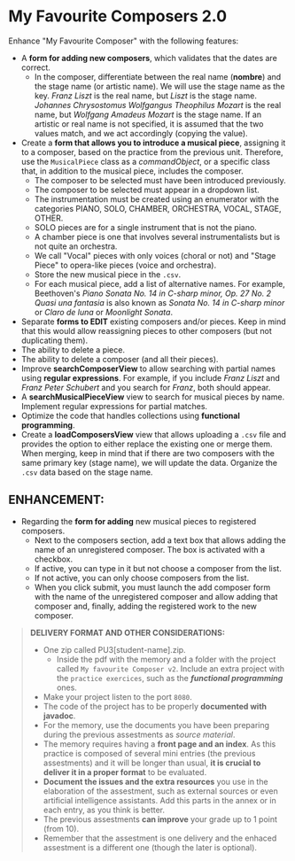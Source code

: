 # My Favourite Composers 2.0

Enhance "My Favourite Composer" with the following features:
* A **form for adding new composers**, which validates that the dates are correct.
    * In the composer, differentiate between the real name (**nombre**) and the stage name (or artistic name). We will use the stage name as the key. *Franz Liszt* is the real name, but *Liszt* is the stage name. *Johannes Chrysostomus Wolfgangus Theophilus Mozart* is the real name, but *Wolfgang Amadeus Mozart* is the stage name. If an artistic or real name is not specified, it is assumed that the two values match, and we act accordingly (copying the value).
* Create a **form that allows you to introduce a musical piece**, assigning it to a composer, based on the practice from the previous unit. Therefore, use the `MusicalPiece` class as a *commandObject*, or a specific class that, in addition to the musical piece, includes the composer.
    * The composer to be selected must have been introduced previously.
    * The composer to be selected must appear in a dropdown list.
    * The instrumentation must be created using an enumerator with the categories PIANO, SOLO, CHAMBER, ORCHESTRA, VOCAL, STAGE, OTHER.
    * SOLO pieces are for a single instrument that is not the piano.
    * A chamber piece is one that involves several instrumentalists but is not quite an orchestra.
    * We call "Vocal" pieces with only voices (choral or not) and "Stage Piece" to opera-like pieces (voice and orchestra).
    * Store the new musical piece in the `.csv`.
    * For each musical piece, add a list of alternative names. For example, Beethoven's *Piano Sonata No. 14 in C-sharp minor, Op. 27 No. 2 Quasi una fantasia* is also known as *Sonata No. 14 in C-sharp minor* or *Claro de luna* or *Moonlight Sonata*.
* Separate **forms to EDIT** existing composers and/or pieces. Keep in mind that this would allow reassigning pieces to other composers (but not duplicating them).
* The ability to delete a piece.
* The ability to delete a composer (and all their pieces).
* Improve **searchComposerView** to allow searching with partial names using **regular expressions**. For example, if you include *Franz Liszt* and *Franz Peter Schubert* and you search for *Franz*, both should appear.
* A **searchMusicalPieceView** view to search for musical pieces by name. Implement regular expressions for partial matches.
* Optimize the code that handles collections using **functional programming**.
* Create a **loadComposersView** view that allows uploading a `.csv` file and provides the option to either replace the existing one or merge them. When merging, keep in mind that if there are two composers with the same primary key (stage name), we will update the data. Organize the `.csv` data based on the stage name.

## ENHANCEMENT:

* Regarding the **form for adding** new musical pieces to registered composers.
    * Next to the composers section, add a text box that allows adding the name of an unregistered composer. The box is activated with a checkbox.
    * If active, you can type in it but not choose a composer from the list.
    * If not active, you can only choose composers from the list.
    * When you click submit, you must launch the add composer form with the name of the unregistered composer and allow adding that composer and, finally, adding the registered work to the new composer.

> **DELIVERY FORMAT AND OTHER CONSIDERATIONS:**
> * One zip called PU3[student-name].zip.
>   * Inside the pdf with the memory and a folder with the project called `My favourite Composer v2`. Include an extra project with the `practice exercices`, such as the ***functional programming*** ones.
> * Make your project listen to the port `8080`.
> * The code of the project has to be properly **documented with javadoc**.
> * For the memory, use the documents you have been preparing during the previous assestments as *source material*.
> * The memory requires having a **front page and an index**. As this practice is composed of several mini entries (the previous assestments) and it will be longer than usual, **it is crucial to deliver it in a proper format** to be evaluated.
> * **Document the issues and the extra resources** you use in the elaboration of the assestment, such as external sources or even artificial intelligence assistants. Add this parts in the annex or in each entry, as you think is better.
> * The previous assestments **can improve** your grade up to 1 point (from 10).
> * Remember that the assestment is one delivery and the enhaced assestment is a different one (though the later is optional).
